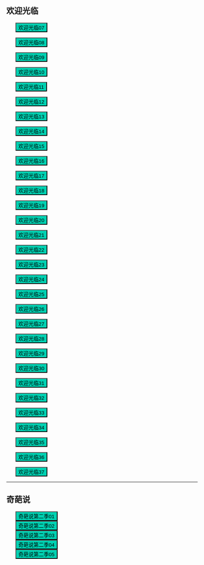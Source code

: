 ## 欢迎光临

* <button class="btn btn-link" onclick="play('https://b.baobuzz.com/m3u8/564360.m3u8?sign=965cdc9bb3013b63ebc49a808da995b3')">欢迎光临07</button>
* <button class="btn btn-link" onclick="play('https://b.baobuzz.com/m3u8/564741.m3u8?sign=d5ca113cdc4db1ee996b8e4dd425fafb')">欢迎光临08</button>
* <button class="btn btn-link" onclick="play('https://b.baobuzz.com/m3u8/564742.m3u8?sign=362ac8c7050711f82ebe041b5c373a64')">欢迎光临09</button>
* <button class="btn btn-link" onclick="play('https://b.baobuzz.com/m3u8/564975.m3u8?sign=03a4769d0d170a5a6a07b08b8bfcc9e0')">欢迎光临10</button>

* <button class="btn btn-link" onclick="play('https://b.baobuzz.com/m3u8/564976.m3u8?sign=994f14fd51e60bbc8a9fa97119032854')">欢迎光临11</button>
* <button class="btn btn-link" onclick="play('https://b.baobuzz.com/m3u8/565185.m3u8?sign=51463811f0e237b9159d91d80486380b')">欢迎光临12</button>
* <button class="btn btn-link" onclick="play('https://b.baobuzz.com/m3u8/565186.m3u8?sign=b3e9627ea155df7648830a3362aeecbe')">欢迎光临13</button>
* <button class="btn btn-link" onclick="play('https://b.baobuzz.com/m3u8/565833.m3u8?sign=386df10e40696ac27e7f97a013369356')">欢迎光临14</button>
* <button class="btn btn-link" onclick="play('https://b.baobuzz.com/m3u8/565834.m3u8?sign=7e260b1adee6f60e89697cf50be5fb5a')">欢迎光临15</button>

* <button class="btn btn-link" onclick="play('https://b.baobuzz.com/m3u8/565835.m3u8?sign=9b51f5bac028221480a7100ddf1cf269')">欢迎光临16</button>
* <button class="btn btn-link" onclick="play('https://b.baobuzz.com/m3u8/565836.m3u8?sign=be021971d924f1001d5a84a843d1aed5')">欢迎光临17</button>
* <button class="btn btn-link" onclick="play('https://b.baobuzz.com/m3u8/565838.m3u8?sign=d126968d719147e105657893aa0bcfff')">欢迎光临18</button>
* <button class="btn btn-link" onclick="play('https://b.baobuzz.com/m3u8/565839.m3u8?sign=86ece50c4dfb8104474202a1c655763d')">欢迎光临19</button>
* <button class="btn btn-link" onclick="play('https://b.baobuzz.com/m3u8/566092.m3u8?sign=3c07dd320ea41138e41be9c615621874')">欢迎光临20</button>

* <button class="btn btn-link" onclick="play('https://b.baobuzz.com/m3u8/566181.m3u8?sign=d02b43882fa2989e0256464d57584f8f')">欢迎光临21</button>
* <button class="btn btn-link" onclick="play('https://b.baobuzz.com/m3u8/566182.m3u8?sign=b8d7181d4ac180959f1afd3c3b9683a2')">欢迎光临22</button>
* <button class="btn btn-link" onclick="play('https://b.baobuzz.com/m3u8/566362.m3u8?sign=763f43accc0122d617c066e775d491f1')">欢迎光临23</button>
* <button class="btn btn-link" onclick="play('https://b.baobuzz.com/m3u8/566363.m3u8?sign=07a8cc570224fa235e0dbc4a3dc1a66e')">欢迎光临24</button>
* <button class="btn btn-link" onclick="play('https://b.baobuzz.com/m3u8/566449.m3u8?sign=597fd5b788d1d06c214bea1174bdfdf0')">欢迎光临25</button>

* <button class="btn btn-link" onclick="play('https://b.baobuzz.com/m3u8/566450.m3u8?sign=9e61069d709319f2d3cbcdfe7647dd11')">欢迎光临26</button>
* <button class="btn btn-link" onclick="play('https://b.baobuzz.com/m3u8/566509.m3u8?sign=a6947bc8b8e0f7c0b4dca953818d3a93')">欢迎光临27</button>
* <button class="btn btn-link" onclick="play('https://b.baobuzz.com/m3u8/566510.m3u8?sign=1e1ccc44438990c7e3f363a8bbbf0df8')">欢迎光临28</button>
* <button class="btn btn-link" onclick="play('https://b.baobuzz.com/m3u8/566652.m3u8?sign=2578edbacaab76863ac066f08289b371')">欢迎光临29</button>
* <button class="btn btn-link" onclick="play('https://b.baobuzz.com/m3u8/566653.m3u8?sign=f5a013f98ba25f778d847334182589f0')">欢迎光临30</button>

* <button class="btn btn-link" onclick="play('https://b.baobuzz.com/m3u8/566944.m3u8?sign=1f2c1f0142341426ea75452be3eda87e')">欢迎光临31</button>
* <button class="btn btn-link" onclick="play('https://b.baobuzz.com/m3u8/566945.m3u8?sign=64c897688ace526140c3fa4517c65e61')">欢迎光临32</button>
* <button class="btn btn-link" onclick="play('https://b.baobuzz.com/m3u8/567004.m3u8?sign=567a289498f68340fbebbdd3b876e81c')">欢迎光临33</button>
* <button class="btn btn-link" onclick="play('https://b.baobuzz.com/m3u8/567103.m3u8?sign=5ca5788127242f7dfdc9d379af17b2d6')">欢迎光临34</button>
* <button class="btn btn-link" onclick="play('https://b.baobuzz.com/m3u8/567104.m3u8?sign=dea49023ba8d831c5ff83268aa20c25b')">欢迎光临35</button>

* <button class="btn btn-link" onclick="play('https://b.baobuzz.com/m3u8/567204.m3u8?sign=dc1ba3fb7d2be50062fe8b46feea1d09')">欢迎光临36</button>
* <button class="btn btn-link" onclick="play('https://b.baobuzz.com/m3u8/567205.m3u8?sign=983683546d1f5c68339a02017bb2756a')">欢迎光临37</button>


---

## 奇葩说

* <button class="btn btn-link" onclick="play('https://m3u8.taopianplay.com/taopian/665d42bf-730b-461f-8656-4bb8d19b0d0d/0cdfbd92-159d-450a-b292-04a0bcd0adbb/56704/571df667-5856-4bb2-a9dc-b49e1d1e015d/SD/playlist.m3u8')">奇葩说第二季01</button>
* <button class="btn btn-link" onclick="play('https://m3u8.taopianplay.com/taopian/665d42bf-730b-461f-8656-4bb8d19b0d0d/0cdfbd92-159d-450a-b292-04a0bcd0adbb/56704/630c3a35-fccc-4f55-a03b-795f4112584b/SD/playlist.m3u8')">奇葩说第二季02</button>
* <button class="btn btn-link" onclick="play('https://m3u8.taopianplay.com/taopian/665d42bf-730b-461f-8656-4bb8d19b0d0d/0cdfbd92-159d-450a-b292-04a0bcd0adbb/56704/aba34dc2-d04b-4809-874f-9b43d256674c/SD/playlist.m3u8')">奇葩说第二季03</button>
* <button class="btn btn-link" onclick="play('https://m3u8.taopianplay.com/taopian/665d42bf-730b-461f-8656-4bb8d19b0d0d/0cdfbd92-159d-450a-b292-04a0bcd0adbb/56704/b186bae2-d192-4aec-a145-5bd93211e491/SD/playlist.m3u8')">奇葩说第二季04</button>
* <button class="btn btn-link" onclick="play('https://m3u8.taopianplay.com/taopian/665d42bf-730b-461f-8656-4bb8d19b0d0d/0cdfbd92-159d-450a-b292-04a0bcd0adbb/56704/4e340f22-33f1-464b-80f6-8f90ff36ba0e/SD/playlist.m3u8')">奇葩说第二季05</button>


<style>
  .btn-link {
    background: hsl(171, 100%, 41%);
  }

  .btn-link:hover {
    background: hsl(48, 100%, 67%);
  }

  ul {
    list-style-type: none;
  }

</style>

<script>
  function play(url) {
    var payload = {
        "video_url": url
    };

    fetch('https://ofhnindco6.execute-api.ap-southeast-2.amazonaws.com/video_pub', {
        method: 'POST',
        headers: {
            'Accept': 'application/json',
            'Content-Type': 'application/json'
        },
        body: JSON.stringify(payload)
    }).then(resp => console.log(resp));
  }
</script>